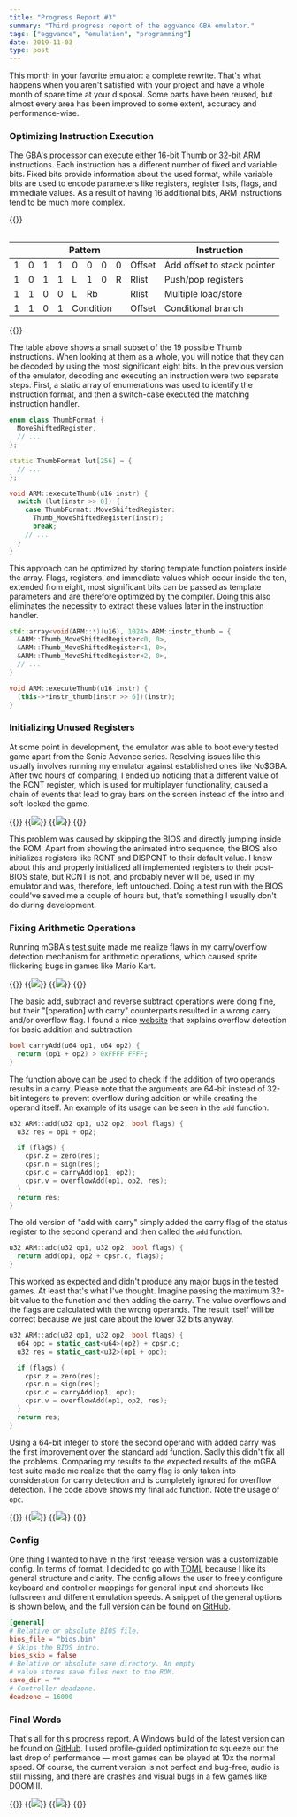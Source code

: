 ```yaml
---
title: "Progress Report #3"
summary: "Third progress report of the eggvance GBA emulator."
tags: ["eggvance", "emulation", "programming"]
date: 2019-11-03
type: post
---
```

This month in your favorite emulator: a complete rewrite. That's what happens when you aren't satisfied with your project and have a whole month of spare time at your disposal. Some parts have been reused, but almost every area has been improved to some extent, accuracy and performance-wise.

### Optimizing Instruction Execution
The GBA's processor can execute either 16-bit Thumb or 32-bit ARM instructions. Each instruction has a different number of fixed and variable bits. Fixed bits provide information about the used format, while variable bits are used to encode parameters like registers, register lists, flags, and immediate values. As a result of having 16 additional bits, ARM instructions tend to be much more complex.

{{<table>}}
  <table>
    <thead>
      <th colspan="10">Pattern</th>
      <th>Instruction</th>
    </thead>
    <tbody class="text-center">
      <tr>
        <td>1</td>
        <td>0</td>
        <td>1</td>
        <td>1</td>
        <td>0</td>
        <td>0</td>
        <td>0</td>
        <td>0</td>
        <td class="text-left" colspan="2">Offset</td>
        <td class="text-left">Add offset to stack pointer</td>
      </tr>
      <tr>
        <td>1</td>
        <td>0</td>
        <td>1</td>
        <td>1</td>
        <td>L</td>
        <td>1</td>
        <td>0</td>
        <td>R</td>
        <td class="text-left" colspan="2">Rlist</td>
        <td class="text-left">Push/pop registers</td>
      </tr>
      <tr>
        <td>1</td>
        <td>1</td>
        <td>0</td>
        <td>0</td>
        <td>L</td>
        <td class="text-left" colspan="3">Rb</td>
        <td class="text-left" colspan="2">Rlist</td>
        <td class="text-left">Multiple load/store</td>
      </tr>
      <tr>
        <td>1</td>
        <td>1</td>
        <td>0</td>
        <td>1</td>
        <td class="text-left" colspan="4">Condition</td>
        <td class="text-left" colspan="2">Offset</td>
        <td class="text-left">Conditional branch</td>
      </tr>
    </tbody>
  </table>
{{</table>}}

The table above shows a small subset of the 19 possible Thumb instructions. When looking at them as a whole, you will notice that they can be decoded by using the most significant eight bits. In the previous version of the emulator, decoding and executing an instruction were two separate steps. First, a static array of enumerations was used to identify the instruction format, and then a switch-case executed the matching instruction handler.

```cpp
enum class ThumbFormat {
  MoveShiftedRegister,
  // ...
};

static ThumbFormat lut[256] = {
  // ...
};

void ARM::executeThumb(u16 instr) {
  switch (lut[instr >> 8]) {
    case ThumbFormat::MoveShiftedRegister:
      Thumb_MoveShiftedRegister(instr);
      break;
    // ...
  }
}
```

This approach can be optimized by storing template function pointers inside the array. Flags, registers, and immediate values which occur inside the ten, extended from eight, most significant bits can be passed as template parameters and are therefore optimized by the compiler. Doing this also eliminates the necessity to extract these values later in the instruction handler.

```cpp
std::array<void(ARM::*)(u16), 1024> ARM::instr_thumb = {
  &ARM::Thumb_MoveShiftedRegister<0, 0>,
  &ARM::Thumb_MoveShiftedRegister<1, 0>,
  &ARM::Thumb_MoveShiftedRegister<2, 0>,
  // ...
}

void ARM::executeThumb(u16 instr) {
  (this->*instr_thumb[instr >> 6])(instr);
}
```

### Initializing Unused Registers
At some point in development, the emulator was able to boot every tested game apart from the Sonic Advance series. Resolving issues like this usually involves running my emulator against established ones like No$GBA. After two hours of comparing, I ended up noticing that a different value of the RCNT register, which is used for multiplayer functionality, caused a chain of events that lead to gray bars on the screen instead of the intro and soft-locked the game.

{{<flex>}}
  {{<image src="eggvance/sonic-rcnt-bug.png" caption="Uninitialized RCNT">}}
  {{<image src="eggvance/sonic-rcnt.png" caption="Initalized RCNT">}}
{{</flex>}}

This problem was caused by skipping the BIOS and directly jumping inside the ROM. Apart from showing the animated intro sequence, the BIOS also initializes registers like RCNT and DISPCNT to their default value. I knew about this and properly initialized all implemented registers to their post-BIOS state, but RCNT is not, and probably never will be, used in my emulator and was, therefore, left untouched. Doing a test run with the BIOS could've saved me a couple of hours but, that's something I usually don't do during development.

### Fixing Arithmetic Operations
Running mGBA's [test suite](https://github.com/mgba-emu/suite) made me realize flaws in my carry/overflow detection mechanism for arithmetic operations, which caused sprite flickering bugs in games like Mario Kart.

{{<flex>}}
  {{<image src="eggvance/mario-kart-flickering-1.png" caption="Mario Kart sprites invisible">}}
  {{<image src="eggvance/mario-kart-flickering-2.png" caption="Mario Kart sprites visible">}}
{{</flex>}}

The basic add, subtract and reverse subtract operations were doing fine, but their "[operation] with carry" counterparts resulted in a wrong carry and/or overflow flag. I found a nice [website](http://teaching.idallen.com/dat2343/10f/notes/040_overflow.txt) that explains overflow detection for basic addition and subtraction.

```cpp
bool carryAdd(u64 op1, u64 op2) {
  return (op1 + op2) > 0xFFFF'FFFF;
}
```

The function above can be used to check if the addition of two operands results in a carry. Please note that the arguments are 64-bit instead of 32-bit integers to prevent overflow during addition or while creating the operand itself. An example of its usage can be seen in the `add` function.

```cpp
u32 ARM::add(u32 op1, u32 op2, bool flags) {
  u32 res = op1 + op2;

  if (flags) {
    cpsr.z = zero(res);
    cpsr.n = sign(res);
    cpsr.c = carryAdd(op1, op2);
    cpsr.v = overflowAdd(op1, op2, res);
  }
  return res;
}
```

The old version of "add with carry" simply added the carry flag of the status register to the second operand and then called the `add` function.

```cpp
u32 ARM::adc(u32 op1, u32 op2, bool flags) {
  return add(op1, op2 + cpsr.c, flags);
}
```

This worked as expected and didn't produce any major bugs in the tested games. At least that's what I've thought. Imagine passing the maximum 32-bit value to the function and then adding the carry. The value overflows and the flags are calculated with the wrong operands. The result itself will be correct because we just care about the lower 32 bits anyway.

```cpp
u32 ARM::adc(u32 op1, u32 op2, bool flags) {
  u64 opc = static_cast<u64>(op2) + cpsr.c;
  u32 res = static_cast<u32>(op1 + opc);

  if (flags) {
    cpsr.z = zero(res);
    cpsr.n = sign(res);
    cpsr.c = carryAdd(op1, opc);
    cpsr.v = overflowAdd(op1, op2, res);
  }
  return res;
}
```

Using a 64-bit integer to store the second operand with added carry was the first improvement over the standard `add` function. Sadly this didn't fix all the problems. Comparing my results to the expected results of the mGBA test suite made me realize that the carry flag is only taken into consideration for carry detection and is completely ignored for overflow detection. The code above shows my final `adc` function. Note the usage of `opc`.

{{<flex>}}
  {{<image src="eggvance/mgba-carry-fail.png" caption="Carry tests fail">}}
  {{<image src="eggvance/mgba-carry-pass.png" caption="Carry tests pass">}}
{{</flex>}}

### Config
One thing I wanted to have in the first release version was a customizable config. In terms of format, I decided to go with [TOML](https://github.com/toml-lang/toml) because I like its general structure and clarity. The config allows the user to freely configure keyboard and controller mappings for general input and shortcuts like fullscreen and different emulation speeds. A snippet of the general options is shown below, and the full version can be found on [GitHub](https://github.com/jsmolka/eggvance/blob/f2a1e0311e5467b3b91fa69b6ab4a7ddc292f525/eggvance/eggvance.toml).

```toml
[general]
# Relative or absolute BIOS file.
bios_file = "bios.bin"
# Skips the BIOS intro.
bios_skip = false
# Relative or absolute save directory. An empty
# value stores save files next to the ROM.
save_dir = ""
# Controller deadzone.
deadzone = 16000
```

### Final Words
That's all for this progress report. A Windows build of the latest version can be found on [GitHub](https://github.com/jsmolka/eggvance/releases). I used profile-guided optimization to squeeze out the last drop of performance &mdash; most games can be played at 10x the normal speed. Of course, the current version is not perfect and bug-free, audio is still missing, and there are crashes and visual bugs in a few games like DOOM II.

{{<flex>}}
  {{<image src="eggvance/doom-bug-1.png" caption="DOOM II black floor">}}
  {{<image src="eggvance/doom-bug-2.png" caption="DOOM II rainbow floor">}}
{{</flex>}}
